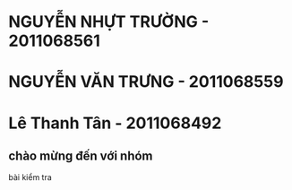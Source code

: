 # NGUYỄN NHỰT TRƯỜNG - 2011068561
# NGUYỄN VĂN TRƯNG - 2011068559
# Lê Thanh Tân - 2011068492
## chào mừng đến với nhóm
 bài kiểm tra 